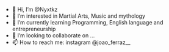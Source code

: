 - 👋 Hi, I’m @Nyxtkz
- 👀 I’m interested in Martial Arts, Music and mythology
- 🌱 I’m currently learning Programming, English language and entrepreneurship
- 💞️ I’m looking to collaborate on ...
- 📫 How to reach me: instagram @joao_ferraz__

<!---
Nyxtkz/Nyxtkz is a ✨ special ✨ repository because its `README.md` (this file) appears on your GitHub profile.
You can click the Preview link to take a look at your changes.
--->
